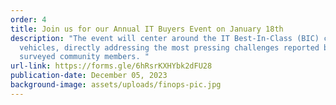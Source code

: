 ```yaml
---
order: 4
title: Join us for our Annual IT Buyers Event on January 18th
description: "The event will center around the IT Best-In-Class (BIC) contract
  vehicles, directly addressing the most pressing challenges reported by
  surveyed community members. "
url-link: https://forms.gle/6hRsrKXHYbk2dFU28
publication-date: December 05, 2023
background-image: assets/uploads/finops-pic.jpg
---
```

